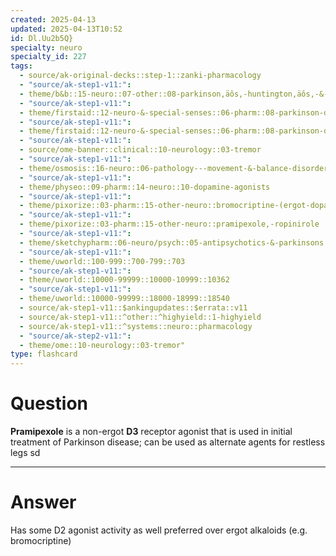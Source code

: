 ```yaml
---
created: 2025-04-13
updated: 2025-04-13T10:52
id: Dl.Uu2b5Q}
specialty: neuro
specialty_id: 227
tags:
  - source/ak-original-decks::step-1::zanki-pharmacology
  - "source/ak-step1-v11:": 
  - theme/b&b::15-neuro::07-other::08-parkinson‚äôs,-huntington‚äôs,-&-movement-disorders
  - "source/ak-step1-v11:": 
  - theme/firstaid::12-neuro-&-special-senses::06-pharm::08-parkinson-disease-therapy
  - "source/ak-step1-v11:": 
  - theme/firstaid::12-neuro-&-special-senses::06-pharm::08-parkinson-disease-therapy::dopamine-receptor-agonists
  - "source/ak-step1-v11:": 
  - source/ome-banner::clinical::10-neurology::03-tremor
  - "source/ak-step1-v11:": 
  - theme/osmosis::16-neuro::06-pathology---movement-&-balance-disorders::01-parkinsons-disease
  - "source/ak-step1-v11:": 
  - theme/physeo::09-pharm::14-neuro::10-dopamine-agonists
  - "source/ak-step1-v11:": 
  - theme/pixorize::03-pharm::15-other-neuro::bromocriptine-(ergot-dopamine-agonists)
  - "source/ak-step1-v11:": 
  - theme/pixorize::03-pharm::15-other-neuro::pramipexole,-ropinirole
  - "source/ak-step1-v11:": 
  - theme/sketchypharm::06-neuro/psych::05-antipsychotics-&-parkinsons::03-levodopa/carbidopa,-entacapone,-tolcapone,-selegiline,-ropinirole,-pramipexole,-amantadine
  - "source/ak-step1-v11:": 
  - theme/uworld::100-999::700-799::703
  - "source/ak-step1-v11:": 
  - theme/uworld::10000-99999::10000-10999::10362
  - "source/ak-step1-v11:": 
  - theme/uworld::10000-99999::18000-18999::18540
  - source/ak-step1-v11::$ankingupdates::$errata::v11
  - source/ak-step1-v11::^other::^highyield::1-highyield
  - source/ak-step1-v11::^systems::neuro::pharmacology
  - "source/ak-step2-v11:": 
  - theme/ome::10-neurology::03-tremor"
type: flashcard
---
```


# Question
**Pramipexole** is a non-ergot **D3** receptor agonist that is used in initial treatment of Parkinson disease; can be used as alternate agents for restless legs sd

---

# Answer
Has some D2 agonist activity as well preferred over ergot alkaloids (e.g. bromocriptine)